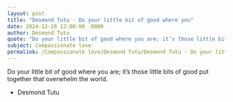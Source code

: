 ```yaml
---
layout: post
title: "Desmond Tutu - Do your little bit of good where you"
date: 2024-12-28 12:00:00 -0000
author: Desmond Tutu
quote: "Do your little bit of good where you are; it’s those little bits of good put together that overwhelm the world."
subject: Compassionate love
permalink: /Compassionate love/Desmond Tutu/Desmond Tutu - Do your little bit of good where you
---
```


Do your little bit of good where you are; it’s those little bits of good put together that overwhelm the world.

- Desmond Tutu
